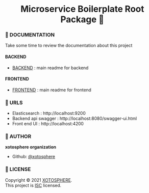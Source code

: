<h1 align="center">Microservice Boilerplate Root Package 👋</h1>

### 📜 DOCUMENTATION

Take some time to review the documentation about this project

#### BACKEND

- [BACKEND](https://github.com/xotomicro/xotomicro-backend/blob/master/README.md) : main readme for backend

#### FRONTEND

- [FRONTEND](https://github.com/xotomicro/xotomicro-frontend/blob/master/README.md) : main readme for frontend

### 🧪 URLS

- Elasticsearch : http://localhost:9200
- Backend api swagger : http://localhost:8080/swagger-ui.html
- Front end UI : http://localhost:4200

### 👤 AUTHOR

 **xotosphere organization**
-   Github: [@xotosphere](https://github.com/xotosphere)

### 📝 LICENSE

Copyright © 2021 [XOTOSPHERE](https://github.com/xotosphere).<br/>
This project is [ISC](https://github.com/xotomicro/xotomicro-frontend/blob/main/LICENSE) licensed.

